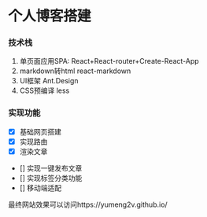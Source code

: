 # 个人博客搭建
### 技术栈
1. 单页面应用SPA:
React+React-router+Create-React-App
2. markdown转html
react-markdown
3. UI框架
Ant.Design
4. CSS预编译
    less

### 实现功能
- [x]  基础网页搭建
- [x]  实现路由
- [x]  渲染文章
- []  实现一键发布文章
- []  实现标签分类功能
- []  移动端适配

最终网站效果可以访问https://yumeng2v.github.io/